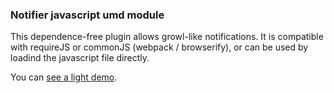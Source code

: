 ### Notifier javascript umd module
This dependence-free plugin allows growl-like notifications. It is compatible with requireJS or commonJS (webpack / browserify), or can be used by loadind the javascript file directly.

You can [see a light demo](https://rawgit.com/esleducation/notifier/master/demo.html).
